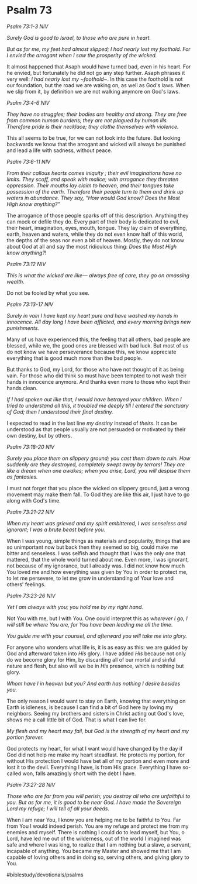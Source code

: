 # Psalm 73
*Psalm 73:1-3 NIV*

*Surely God is good to Israel, to those who are pure in heart.*

*But as for me, my feet had almost slipped; I had nearly lost my foothold. For I envied the arrogant when I saw the prosperity of the wicked.*

It almost happened that Asaph would have turned bad, even in his heart. For he envied, but fortunately he did not go any step further.
Asaph phrases it very well: *I had nearly lost my* ~*foothold*~. In this case the foothold is not our foundation, but the road we are waking on, as well as God's laws. When we slip from it, by definition we are not walking anymore on God's laws. 

*Psalm 73:4-6 NIV*

*They have no struggles; their bodies are healthy and strong. They are free from common human burdens; they are not plagued by human ills. Therefore pride is their necklace; they clothe themselves with violence.*

This all seems to be true, for we can not look into the future. But looking backwards we know that the arrogant and wicked will always be punished and lead a life with sadness, without peace.

*Psalm 73:6-11 NIV*

*From their callous hearts comes iniquity ; their evil imaginations have no limits. They scoff, and speak with malice; with arrogance they threaten oppression. Their mouths lay claim to heaven, and their tongues take possession of the earth. Therefore their people turn to them and drink up waters in abundance.*
*They say, “How would God know? Does the Most High know anything?”*

The arrogance of those people sparks off of this description. Anything they can mock or defile they do. Every part of their body is dedicated to evil, their heart, imagination, eyes, mouth, tongue.
They lay claim of everything, earth, heaven and waters, while they do not even know half of this world, the depths of the seas nor even a bit of heaven.
Mostly, they do not know about God at all and say the most ridiculous thing: *Does the Most High know anything?*! 

*Psalm 73:12 NIV*

*This is what the wicked are like— always free of care, they go on amassing wealth.*

Do not be fooled by what you see.

*Psalm 73:13-17 NIV*

*Surely in vain I have kept my heart pure and have washed my hands in innocence. All day long I have been afflicted, and every morning brings new punishments.*

Many of us have experienced this, the feeling that all others, bad people are blessed, while we, the good ones are blessed with bad luck. But most of us do not know we have perseverance because this, we know appreciate everything that is good much more than the bad people.

But thanks to God, my Lord, for those who have not thought of it as being vain. For those who did think so must have been tempted to not wash their hands in innocence anymore.
And thanks even more to those who kept their hands clean.

*If I had spoken out like that, I would have betrayed your children. When I tried to understand all this, it troubled me deeply till I entered the sanctuary of God; then I understood their final destiny.*

I expected to read in the last line *my destiny* instead of *theirs*. It can be understood as that people usually are not persuaded or motivated by their own destiny, but by others. 

*Psalm 73:18-20 NIV*

*Surely you place them on slippery ground; you cast them down to ruin. How suddenly are they destroyed, completely swept away by terrors! They are like a dream when one awakes; when you arise, Lord, you will despise them as fantasies.*

I must not forget that you place the wicked on slippery ground, just a wrong movement may make them fall. To God they are like this air, I just have to go along with God's time.

*Psalm 73:21-22 NIV*

*When my heart was grieved and my spirit embittered, I was senseless and ignorant; I was a brute beast before you.*

When I was young, simple things as materials and popularity, things that are so unimportant now but back then they seemed so big, could make me bitter and senseless. I was selfish and thought that I was the only one that mattered, that the whole world turned about me.
Even more, I was ignorant, not because of my ignorance, but I already was. I did not know how much You loved me and how everything was given by You in order to protect me, to let me persevere, to let me grow in understanding of Your love and others' feelings.

*Psalm 73:23-26 NIV*

*Yet I am always with you; you hold me by my right hand.*

Not You with me, but I with You. One could interpret this as *wherever I go, I will still be where You are, for You have been leading me all the time*. 

*You guide me with your counsel, and afterward you will take me into glory.*

For anyone who wonders what life is, it is as easy as this: we are guided by God and afterward taken into *His* glory. I have added *His* because not only do we become glory for Him, by discarding all of our mortal and sinful nature and flesh, but also will we be in *His* presence, which is nothing but glory. 

*Whom have I in heaven but you? And earth has nothing I desire besides you.*

The only reason I would want to stay on Earth, knowing that everything on Earth is idleness, is because I can find a bit of God here by loving my neighbors. Seeing my brothers and sisters in Christ acting out God's love, shows me a call little bit of God. That is what I can live for.

*My flesh and my heart may fail, but God is the strength of my heart and my portion forever.*

God protects my heart, for what I want would have changed by the day if God did not help me make my heart steadfast.
He protects my portion, for without His protection I would have bet all of my portion and even more and lost it to the devil.
Everything I have, is from His grace. Everything I have so-called won, falls amazingly short with the debt I have.

*Psalm 73:27-28 NIV*

*Those who are far from you will perish; you destroy all who are unfaithful to you. But as for me, it is good to be near God. I have made the Sovereign Lord my refuge; I will tell of all your deeds.*

When I am near You, I know you are helping me to be faithful to You. Far from You I would indeed perish.
You are my refuge and protect me from my enemies and myself. There is nothing I could do to lead myself, but You, o Lord, have led me out of the wilderness, out of the world I imagined was safe and where I was king, to realize that I am nothing but a slave, a servant, incapable of anything.
You became my Master and showed me that I am capable of loving others and in doing so, serving others, and giving glory to You.

#biblestudy/devotionals/psalms